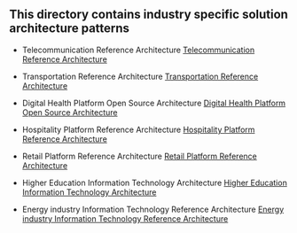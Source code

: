 ## This directory contains industry specific solution architecture patterns

- Telecommunication Reference Architecture
[Telecommunication Reference Architecture](Telecommunication-reference-architecture-pattern.md)

- Transportation Reference Architecture
[Transportation Reference Architecture](Effective-ground-transportation-architecture-pattern.md)

- Digital Health Platform Open Source Architecture
[Digital Health Platform Open Source Architecture](Digital-Health-Platform-Open-Source-Architecture.md)

- Hospitality Platform Reference Architecture
[Hospitality Platform Reference Architecture](Hospitality-Platform-Reference-Architecture-WSO2.md)

- Retail Platform Reference Architecture
[Retail Platform Reference Architecture](future-retail-a-business-and-technical-architecture.md)

- Higher Education Information Technology Architecture [Higher Education Information Technology Architecture](Higher-Education-Information-Technology-Architecture.md)

- Energy industry Information Technology Reference Architecture [Energy industry Information Technology Reference Architecture](Energy-Information-Technology-Reference-Architecture.md)
